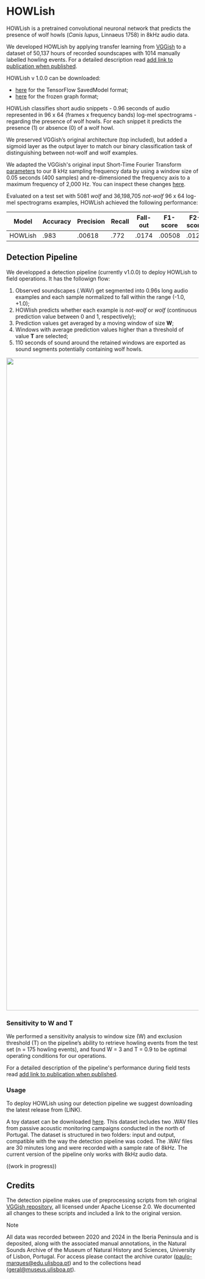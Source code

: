 # HOWLish

HOWLish is a pretrained convolutional neuronal network that predicts the presence of wolf howls (*Canis lupus*, Linnaeus 1758) in 8kHz audio data. 

We developed HOWLish by applying transfer learning from [VGGish](https://github.com/tensorflow/models/tree/master/research/audioset/vggish) to a dataset of 50,137 hours of recorded soundscapes with 1014 manually labelled howling events. For a detailed description read <ins>add link to publication when published</ins>.

HOWLish v 1.0.0 can be downloaded: 
- [here](https://drive.google.com/file/d/1SdULuhgMdjlN5rLRAPm1dW6M6ASdT6Pp/view?usp=drive_link) for the TensorFlow SavedModel format; 
- [here](https://drive.google.com/file/d/1Sdt5TwN-OteMp7fV7ub9G109d-dSo8du/view?usp=sharing) for the frozen graph format; 

HOWLish classifies short audio snippets - 0.96 seconds of audio represented in 96 x 64 (frames x frequency bands) log-mel spectrograms - regarding the presence of wolf howls. For each snippet it predicts the presence (1) or absence (0) of a wolf howl. 

We preserved VGGish’s original architecture (top included), but added a sigmoid layer as the output layer to match our binary classification task of distinguishing between not-wolf and wolf examples. 

We adapted the VGGish's original input Short-Time Fourier Transform [parameters](https://github.com/tensorflow/models/blob/master/research/audioset/vggish/vggish_params.py) to our 8 kHz sampling frequency data by using a window size of 0.05 seconds (400 samples) and re-dimensioned the frequency axis to a maximum frequency of 2,000 Hz. You can inspect these changes [here](https://github.com/CamposRF/HOWLish/blob/test/detection_pipeline/vggish_params.py).

Evaluated on a test set with 5081 *wolf* and 36,198,705 *not-wolf*  96 x 64 log-mel spectrograms examples, HOWLish achieved the following performance: 

<div align="center">

| Model  | Accuracy | Precision | Recall | Fall-out | F1-score | F2-score | AUC | PRC |
| ------------- | ------------- | ------------- | ------------- | ------------- | ------------- | ------------- | ------------- | ------------- |
| HOWLish  | .983  | .00618  | .772  | .0174  | .00508  | .0123  | .939  | .0897  |

<div align="left">

## Detection Pipeline

We developped a detection pipeline (currently v1.0.0) to deploy HOWLish to field operations. It has the followign flow: 

1) Observed soundscapes (.WAV) get segmented into 0.96s long audio examples and each sample normalized to fall within the range (-1.0, +1.0);
2) HOWlish predicts whether each example is *not-wolf* or *wolf* (continuous prediction value between 0 and 1, respectively);
3) Prediction values get averaged by a moving window of size **W**;
4) Windows with average prediction values higher than a threshold of value **T** are selected;
5) 110 seconds of sound around the retained windows are exported as sound segments potentially containing wolf howls.


<div align="center">

<img width="1705" alt="DetectionPipelineScheme" src="https://github.com/user-attachments/assets/8d4675da-716a-4a64-a66a-f4f0d9b615ce">

<div align="left">

### Sensitivity to W and T

We performed a sensitivity analysis to window size (W) and exclusion threshold (T) on the pipeline’s ability to retrieve howling events from the test set (n = 175 howling events), and found W = 3 and T = 0.9 to be optimal operating conditions for our operations.

For a detailed description of the pipeline's performance during field tests read <ins>add link to publication when published</ins>.


### Usage

To deploy HOWLish using our detection pipeline we suggest downloading the latest release from (LINK). 

A toy dataset can be downloaded [here](https://drive.google.com/file/d/11ouRaRAI_V38n5T4q4Cr8zgeRPUB2jgS/view?usp=drive_link). This dataset includes two .WAV files from passive acoustic monitoring campaigns conducted in the north of Portugal.
The dataset is structured in two folders: input and output, compatible with the way the detection pipeline was coded. The .WAV files are 30 minutes long and were recorded with a sample rate of 8kHz. The current version of the pipeline only works with 8kHz audio data. 


((work in progress))

## Credits
The detection pipeline makes use of preprocessing scripts from teh original [VGGish repository](https://github.com/tensorflow/models/tree/master/research/audioset/vggish), all licensed under Apache License 2.0. We documented all changes to these scripts and included a link to the original version. 

> [!NOTE]
> All data was recorded between 2020 and 2024 in the Iberia Peninsula and is deposited, along with the associated manual annotations, in the Natural Sounds Archive of the Museum of Natural History and Sciences, University of Lisbon, Portugal. For access please contact the archive curator (paulo-marques@edu.ulisboa.pt) and to the collections head (geral@museus.ulisboa.pt).
